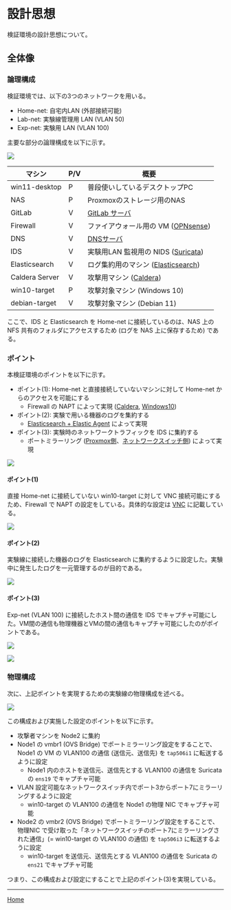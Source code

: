 # 設計思想
検証環境の設計思想について。

## 全体像
### 論理構成
検証環境では、以下の3つのネットワークを用いる。

- Home-net: 自宅内LAN (外部接続可能)
- Lab-net: 実験線管理用 LAN (VLAN 50)
- Exp-net: 実験用 LAN (VLAN 100)

主要な部分の論理構成を以下に示す。

![](fig/01_config.drawio.png)

|マシン|P/V|概要|
|---|---|---|
|win11-desktop|P|普段使いしているデスクトップPC|
|NAS|P|Proxmoxのストレージ用のNAS|
|GitLab|V|[GitLab サーバ](../Application/GitLab/README.md)|
|Firewall|V|ファイアウォール用の VM ([OPNsense](../Application/opnsense/README.md))|
|DNS|V|[DNSサーバ](../Application/DNS/README.md)|
|IDS|V|実験用LAN 監視用の NIDS ([Suricata](../Application/Suricata/README.md))|
|Elasticsearch|V|ログ集約用のマシン ([Elasticsearch](../Application/Elasticsearch/README.md))|
|Caldera Server|V|攻撃用マシン ([Caldera](../Application/Caldera/README.md))|
|win10-target|P|攻撃対象マシン (Windows 10)|
|debian-target|V|攻撃対象マシン (Debian 11)|

ここで、IDS と Elasticsearch を Home-net に接続しているのは、NAS 上の NFS 共有のフォルダにアクセスするため (ログを NAS 上に保存するため) である。

### ポイント
本検証環境のポイントを以下に示す。

- ポイント(1): Home-net と直接接続していないマシンに対して Home-net からのアクセスを可能にする
  - Firewall の NAPT によって実現 ([Caldera](../Application/Caldera/README.md), [Windows10](../Application/vnc/README.md))
- ポイント(2): 実験で用いる機器のログを集約する
  - [Elasticsearch + Elastic Agent](../Application/Elasticsearch/README.md) によって実現
- ポイント(3): 実験時のネットワークトラフィックを IDS に集約する
  - ポートミラーリング ([Proxmox側](../Usage/port-mirror/README.md)、[ネットワークスイッチ側](../Usage/Switch/README.md)) によって実現


![](fig/02_point.drawio.png)

#### ポイント(1)
直接 Home-net に接続していない win10-target に対して VNC 接続可能にするため、Firewall で NAPT の設定をしている。具体的な設定は [VNC](../Application/vnc/README.md) に記載している。

![](fig/03_point_01.png)

#### ポイント(2)
実験線に接続した機器のログを Elasticsearch に集約するように設定した。実験中に発生したログを一元管理するのが目的である。

![](fig/04_point_02.png)

#### ポイント(3)
Exp-net (VLAN 100) に接続したホスト間の通信を IDS でキャプチャ可能にした。VM間の通信も物理機器とVMの間の通信もキャプチャ可能にしたのがポイントである。

![](fig/05_point_03_1.png)

![](fig/06_point_03_2.png)


### 物理構成
次に、上記ポイントを実現するための実験線の物理構成を述べる。

![](fig/07_env.drawio.png)

この構成および実施した設定のポイントを以下に示す。

- 攻撃者マシンを Node2 に集約
- Node1 の vmbr1 (OVS Bridge) でポートミラーリング設定をすることで、Node1 の VM の VLAN100 の通信 (送信元、送信先) を `tap506i1` に転送するように設定
  - Node1 内のホストを送信元、送信先とする VLAN100 の通信を Suricata の `ens19` でキャプチャ可能
- VLAN 設定可能なネットワークスイッチ内でポート3からポート7にミラーリングするように設定
  - win10-target の VLAN100 の通信を Node1 の物理 NIC でキャプチャ可能
- Node2 の vmbr2 (OVS Bridge) でポートミラーリング設定をすることで、物理NIC で受け取った「ネットワークスイッチのポート7にミラーリングされた通信」(= win10-target の VLAN100 の通信) を `tap506i3` に転送するように設定
  - win10-target を送信元、送信先とする VLAN100 の通信を Suricata の `ens21` でキャプチャ可能

つまり、この構成および設定にすることで上記のポイント(3)を実現している。

---

[Home](../README.md)
